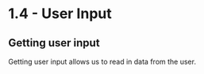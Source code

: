 # 1.4 - User Input

## Getting user input

Getting user input allows us to read in data from the user.
